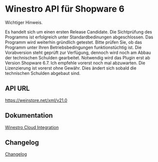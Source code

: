 # Winestro API für Shopware 6

Wichtiger Hinweis.

Es handelt sich um einen ersten Release Candidate.
Die Sichtprüfung des Programms ist erfolgreich unter Standardbedinungen abgeschlossen.
Das Programm wird weiterhin gründlich getestet.
Bitte prüfen Sie, ob das Programm unter Ihren Betriebsbedingungen funktionstüchtig ist.
Die Vorabversion steht geprüft zur Verfügung, dennoch wird noch am Abbau der technischen Schulden gearbeitet.
Notwendig wird das Plugin erst ab Version Shopware 6.7.
Ich empfehle vorerst noch mal abzuwarten.
Die Lizenzierung ist vorerst ohne Gewähr.
Dies ändert sich sobald die technischen Schulden abgebaut sind.

## API URL

https://weinstore.net/xml/v21.0

## Dokumentation

[Winestro Cloud Integration](https://sumedia-webdesign.atlassian.net/wiki/spaces/WINESTRO/pages/1081396/Winestro+Cloud+Integration)

## Changelog

[Changelog](https://www.sumedia-webdesign.de/sumedia-wbo/changelog.htm)
